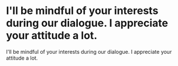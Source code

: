 # I'll be mindful of your interests during our dialogue. I appreciate your attitude a lot.

I'll be mindful of your interests during our dialogue. I appreciate your attitude a lot.